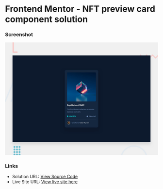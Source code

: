 # Frontend Mentor - NFT preview card component solution

### Screenshot

![Desktop](./design/desktop-preview.jpg)

### Links

- Solution URL: [View Source Code](https://github.com/tayyibGbondo/-NFT-preview-card-component)
- Live Site URL: [View live site here](https://glowing-gelato-049dae.netlify.app/)
